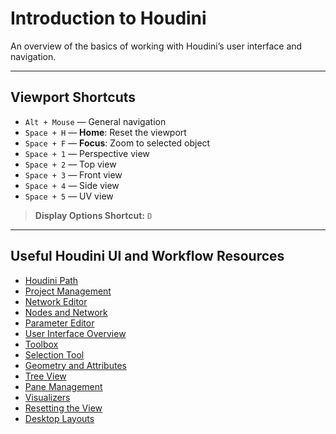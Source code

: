 # Introduction to Houdini

An overview of the basics of working with Houdini’s user interface and navigation.

---

## Viewport Shortcuts

- `Alt + Mouse` — General navigation  
- `Space + H` — **Home**: Reset the viewport  
- `Space + F` — **Focus**: Zoom to selected object  
- `Space + 1` — Perspective view  
- `Space + 2` — Top view  
- `Space + 3` — Front view  
- `Space + 4` — Side view  
- `Space + 5` — UV view

> **Display Options Shortcut:** `D`

---

## Useful Houdini UI and Workflow Resources

- [Houdini Path](https://www.sidefx.com/docs/houdini/basics/houdinipath.html)  
- [Project Management](https://www.sidefx.com/docs/houdini/basics/project.html)  
- [Network Editor](https://www.sidefx.com/docs/houdini/network/nodes.html#viewing)  
- [Nodes and Network](https://www.sidefx.com/docs/houdini/basics/intro.html#nodes-and-networks)  
- [Parameter Editor](https://www.sidefx.com/docs/houdini/network/parms.html)  
- [User Interface Overview](https://www.sidefx.com/docs/houdini/basics/ui.html#overview)  
- [Toolbox](https://www.sidefx.com/docs/houdini/basics/ui.html#toolbox)  
- [Selection Tool](https://www.sidefx.com/docs/houdini/basics/select.html#select-tool)  
- [Geometry and Attributes](https://www.sidefx.com/docs/houdini/basics/intro.html#geometry-and-attributes)  
- [Tree View](https://www.sidefx.com/docs/houdini/ref/panes/treeview.html)  
- [Pane Management](https://www.sidefx.com/docs/houdini/basics/panes.html#manage)  
- [Visualizers](https://www.sidefx.com/docs/houdini/basics/visualizers.html#types)  
- [Resetting the View](https://www.sidefx.com/docs/houdini/basics/view.html#resetting-the-view)  
- [Desktop Layouts](https://www.sidefx.com/docs/houdini/basics/panes.html#layouts)